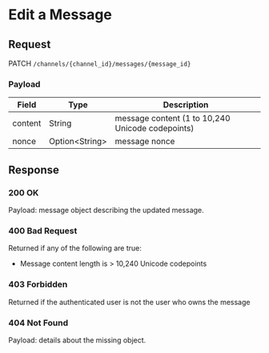 # Edit a Message

## Request
PATCH `/channels/{channel_id}/messages/{message_id}`

### Payload
| Field   | Type            | Description                                      |
|---------|-----------------|--------------------------------------------------|
| content | String          | message content (1 to 10,240 Unicode codepoints) |
| nonce   | Option\<String> | message nonce                                    |

## Response
### 200 OK
Payload: message object describing the updated message.

### 400 Bad Request
Returned if any of the following are true:
* Message content length is > 10,240 Unicode codepoints

### 403 Forbidden
Returned if the authenticated user is not the user who owns the message

### 404 Not Found
Payload: details about the missing object.
